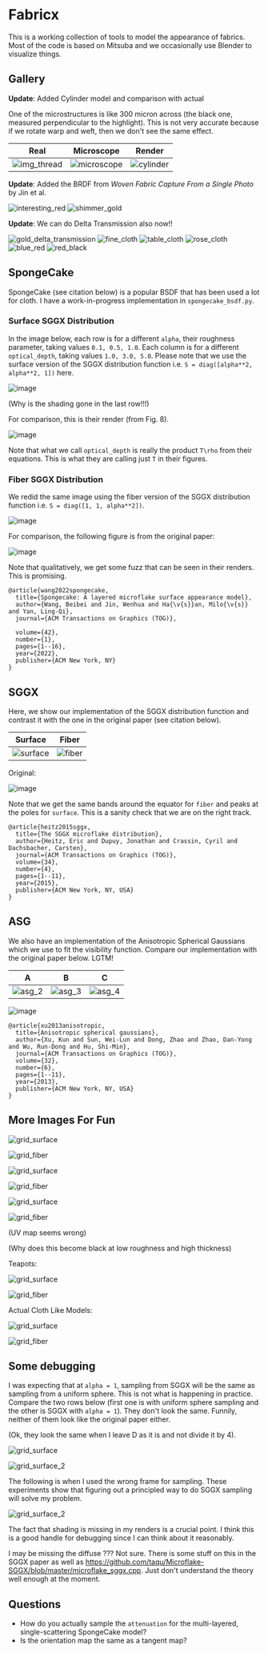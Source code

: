 # Fabricx

This is a working collection of tools to model the appearance of fabrics. Most of the code is based on Mitsuba and we occasionally use Blender to visualize things.

## Gallery 

**Update**: Added Cylinder model and comparison with actual

One of the microstructures is like 300 micron across (the black one, measured perpendicular to the highlight). This is not very accurate because if we rotate warp and weft, then we don't see the same effect.

| Real | Microscope | Render |
|------|------------|--------|
| ![img_thread](https://github.com/Vrroom/fabricx/assets/7254326/15d21c14-959f-4b8c-b833-d2001d6d3367) |![microscope](https://github.com/Vrroom/fabricx/assets/7254326/d849dc86-77cf-4bb4-a125-337f61fc3e43) |![cylinder](https://github.com/Vrroom/fabricx/assets/7254326/dd9f48de-8926-4899-8efc-c0222630aad5) |

**Update**: Added the BRDF from _Woven Fabric Capture From a Single Photo_ by Jin et al. 

![interesting_red](https://github.com/Vrroom/fabricx/assets/7254326/5e2ec724-9073-420d-9aec-9af385957488)
![shimmer_gold](https://github.com/Vrroom/fabricx/assets/7254326/0b37ab15-6947-4491-a5e7-2bde4bc358af)

**Update**: We can do Delta Transmission also now!!

![gold_delta_transmission](https://github.com/Vrroom/fabricx/assets/7254326/33b3e929-717d-464b-898a-6352b7b5bacd)
![fine_cloth](https://github.com/Vrroom/fabricx/assets/7254326/b84afd55-b026-4f83-b63d-0b53ed1e2567)
![table_cloth](https://github.com/Vrroom/fabricx/assets/7254326/61d5e9ff-b20c-4149-8531-c428b5d7e4c9)
![rose_cloth](https://github.com/Vrroom/fabricx/assets/7254326/48126913-3790-4944-8793-ac7dc5ac5f21)
![blue_red](https://github.com/Vrroom/fabricx/assets/7254326/601bdd56-9d7c-41da-943d-b93498333829)
![red_black](https://github.com/Vrroom/fabricx/assets/7254326/c5c03ad7-b253-4f68-a526-d052ab96b8be)


## SpongeCake 

SpongeCake (see citation below) is a popular BSDF that has been used a lot for cloth. I have a work-in-progress implementation in `spongecake_bsdf.py`. 

### Surface SGGX Distribution

In the image below, each row is for a different `alpha`, their roughness parameter, taking values `0.1, 0.5, 1.0`. Each column is for a different `optical_depth`, taking values `1.0, 3.0, 5.0`. Please note that we use the surface version of the SGGX distribution function i.e. `S = diag([alpha**2, alpha**2, 1])` here.

![image](https://github.com/Vrroom/fabricx/assets/7254326/041dd93f-66ab-4fe1-863c-e3717fb8189e)

(Why is the shading gone in the last row!!!)

For comparison, this is their render (from Fig. 8).

![image](https://github.com/Vrroom/fabricx/assets/7254326/9bdbd29a-89c5-481d-ad44-b98baa45d8aa)

Note that what we call `optical_depth` is really the product `T\rho` from their equations. This is what they are calling just `T` in their figures.

### Fiber SGGX Distribution

We redid the same image using the fiber version of the SGGX distribution function i.e. `S = diag([1, 1, alpha**2])`. 

![image](https://github.com/Vrroom/fabricx/assets/7254326/7239e6a2-a736-4c6d-bdff-126d6adf7559)

For comparison, the following figure is from the original paper:

![image](https://github.com/Vrroom/fabricx/assets/7254326/799bc42e-c9c3-45e5-b8a3-4c3248629084)

Note that qualitatively, we get some fuzz that can be seen in their renders. This is promising. 

```
@article{wang2022spongecake,
  title={Spongecake: A layered microflake surface appearance model},
  author={Wang, Beibei and Jin, Wenhua and Ha{\v{s}}an, Milo{\v{s}} and Yan, Ling-Qi},
  journal={ACM Transactions on Graphics (TOG)},

  volume={42},
  number={1},
  pages={1--16},
  year={2022},
  publisher={ACM New York, NY}
}
```
## SGGX 

Here, we show our implementation of the SGGX distribution function and contrast it with the one in the original paper (see citation below). 

| Surface | Fiber |
|---------|-------|
|![surface](https://github.com/Vrroom/fabricx/assets/7254326/55e72bd2-8182-4b82-88c3-08aac8337a9a) | ![fiber](https://github.com/Vrroom/fabricx/assets/7254326/28bd250b-1e3f-4f39-b632-d92a505b7d6f) |

Original:

![image](https://github.com/Vrroom/fabricx/assets/7254326/48f2f9ff-0db8-4f07-9260-71dc1d0d0cf0)

Note that we get the same bands around the equator for `fiber` and peaks at the poles for `surface`. This is a sanity check that we are on the right track.  

```
@article{heitz2015sggx,
  title={The SGGX microflake distribution},
  author={Heitz, Eric and Dupuy, Jonathan and Crassin, Cyril and Dachsbacher, Carsten},
  journal={ACM Transactions on Graphics (TOG)},
  volume={34},
  number={4},
  pages={1--11},
  year={2015},
  publisher={ACM New York, NY, USA}
}
```

## ASG

We also have an implementation of the Anisotropic Spherical Gaussians which we use to fit the visibility function. Compare our implementation with the original paper below. LGTM!

| A | B | C |
|---|---|---|
|![asg_2](https://github.com/Vrroom/fabricx/assets/7254326/3d91c5ac-229d-422a-b34e-21dc055abdd0)|![asg_3](https://github.com/Vrroom/fabricx/assets/7254326/4efa1ecc-69d6-434f-9b66-23b259b8bc49)|![asg_4](https://github.com/Vrroom/fabricx/assets/7254326/e5f56111-ed18-4b22-99a0-878f9a4699bf)|

![image](https://github.com/Vrroom/fabricx/assets/7254326/aebc3483-0e6b-4a3a-aef7-2702e25b2377)

```
@article{xu2013anisotropic,
  title={Anisotropic spherical gaussians},
  author={Xu, Kun and Sun, Wei-Lun and Dong, Zhao and Zhao, Dan-Yong and Wu, Run-Dong and Hu, Shi-Min},
  journal={ACM Transactions on Graphics (TOG)},
  volume={32},
  number={6},
  pages={1--11},
  year={2013},
  publisher={ACM New York, NY, USA}
}
```

## More Images For Fun

![grid_surface](https://github.com/Vrroom/fabricx/assets/7254326/d98ada88-1b13-44d0-b9c2-3cb448bc7027)

![grid_fiber](https://github.com/Vrroom/fabricx/assets/7254326/ea27b3ba-2c58-45c8-8a8d-6fcbc33b79b4)

![grid_surface](https://github.com/Vrroom/fabricx/assets/7254326/19b4e532-ef05-4358-829b-e55ddba7cda0)

![grid_fiber](https://github.com/Vrroom/fabricx/assets/7254326/a51e1eb7-c4cd-46b9-af20-28ff77dd9ebf)

![grid_surface](https://github.com/Vrroom/fabricx/assets/7254326/b0e6e157-342c-43f5-8e44-923be409e0fa)

![grid_fiber](https://github.com/Vrroom/fabricx/assets/7254326/03de6b63-20a1-45aa-85a1-c6e1ded29c45)

(UV map seems wrong)

(Why does this become black at low roughness and high thickness)

Teapots: 

![grid_surface](https://github.com/Vrroom/fabricx/assets/7254326/39e3aee9-a188-4404-9c98-80c136b9e16f)

![grid_fiber](https://github.com/Vrroom/fabricx/assets/7254326/564c75af-9720-4643-91e3-a5b8cc4bcd05)

Actual Cloth Like Models: 

![grid_surface](https://github.com/Vrroom/fabricx/assets/7254326/91ffc55f-b6e7-47d6-9b13-c1cb551f93a3)

![grid_fiber](https://github.com/Vrroom/fabricx/assets/7254326/a3511cf9-e71f-4f80-b372-139c2425ffb8)


## Some debugging 

I was expecting that at `alpha = 1`, sampling from SGGX will be the same as sampling from a uniform sphere. This is not what is happening in practice. Compare the two rows below (first one is with uniform sphere sampling and the other is SGGX with `alpha = 1`). They don't look the same. Funnily, neither of them look like the original paper either. 

(Ok, they look the same when I leave D as it is and not divide it by 4). 

![grid_surface](https://github.com/Vrroom/fabricx/assets/7254326/9d7590cb-006b-4fc9-86e8-7f37ce0a2147)

![grid_surface_2](https://github.com/Vrroom/fabricx/assets/7254326/db62de41-4f15-4594-8cf0-c8e8b8f585c0)

The following is when I used the wrong frame for sampling. These experiments show that figuring out a principled way to do SGGX sampling will solve my problem. 

![grid_surface_2](https://github.com/Vrroom/fabricx/assets/7254326/ea74c576-5d9d-4fc9-a49a-f0c2d56f9eaa)

The fact that shading is missing in my renders is a crucial point. I think this is a good handle for debugging since I can think about it reasonably.

I may be missing the diffuse ??? Not sure. There is some stuff on this in the SGGX paper as well as https://github.com/taqu/Microflake-SGGX/blob/master/microflake_sggx.cpp. Just don't understand the theory well enough at the moment. 


## Questions

* How do you actually sample the `attenuation` for the multi-layered, single-scattering SpongeCake model? 
* Is the orientation map the same as a tangent map? 
